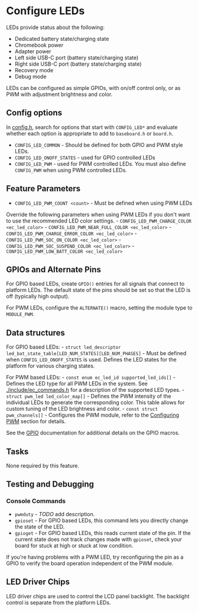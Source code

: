 # Configure LEDs

LEDs provide status about the following:

-   Dedicated battery state/charging state
-   Chromebook power
-   Adapter power
-   Left side USB-C port (battery state/charging state)
-   Right side USB-C port (battery state/charging state)
-   Recovery mode
-   Debug mode

LEDs can be configured as simple GPIOs, with on/off control only, or as PWM with
adjustment brightness and color.

## Config options

In [config.h], search for options that start with `CONFIG_LED*` and evaluate
whether each option is appropriate to add to `baseboard.h` or `board.h`.

-   `CONFIG_LED_COMMON` - Should be defined for both GPIO and PWM style LEDs.
-   `CONFIG_LED_ONOFF_STATES` - used for GPIO controlled LEDs
-   `CONFIG_LED_PWM` - used for PWM controlled LEDs. You must also define
    `CONFIG_PWM` when using PWM controlled LEDs.

## Feature Parameters

-   `CONFIG_LED_PWM_COUNT <count>` - Must be defined when using PWM LEDs

Override the following parameters when using PWM LEDs if you don't want to use
the recommended LED color settings. - `CONFIG_LED_PWM_CHARGE_COLOR
<ec_led_color>` - `CONFIG_LED_PWM_NEAR_FULL_COLOR <ec_led_color>` -
`CONFIG_LED_PWM_CHARGE_ERROR_COLOR <ec_led_color>` -
`CONFIG_LED_PWM_SOC_ON_COLOR <ec_led_color>` - `CONFIG_LED_PWM_SOC_SUSPEND_COLOR
<ec_led_color>` - `CONFIG_LED_PWM_LOW_BATT_COLOR <ec_led_color>`

## GPIOs and Alternate Pins

For GPIO based LEDs, create `GPIO()` entries for all signals that connect to
platform LEDs. The default state of the pins should be set so that the LED is
off (typically high output).

For PWM LEDs, configure the `ALTERNATE()` macro, setting the module type to
`MODULE_PWM`.

## Data structures

For GPIO based LEDs: - `struct led_descriptor
led_bat_state_table[LED_NUM_STATES][LED_NUM_PHASES]` - Must be defined when
`CONFIG_LED_ONOFF_STATES` is used. Defines the LED states for the platform for
various charging states.

For PWM based LEDs: - `const enum ec_led_id supported_led_ids[]` - Defines the
LED type for all PWM LEDs in the system. See [./include/ec_commands.h] for a
description of the supported LED types. - `struct pwm_led led_color_map[]` -
Defines the PWM intensity of the individual LEDs to generate the corresponding
color. This table allows for custom tuning of the LED brightness and color. -
`const struct pwm_channels[]` - Configures the PWM module, refer to the
[Configuring PWM](./pwm.md) section for details.

See the [GPIO](./gpio.md) documentation for additional details on the GPIO
macros.

## Tasks

None required by this feature.

## Testing and Debugging

### Console Commands

-   `pwmduty` - *TODO* add description.
-   `gpioset` - For GPIO based LEDs, this command lets you directly change the
    state of the LED.
-   `gpioget` - For GPIO based LEDs, this reads current state of the pin. If the
    current state does not track changes made with `gpioset`, check your board
    for stuck at high or stuck at low condition.

If you're having problems with a PWM LED, try reconfiguring the pin as a GPIO to
verify the board operation independent of the PWM module.

## LED Driver Chips

LED driver chips are used to control the LCD panel backlight. The backlight
control is separate from the platform LEDs.

[config.h]: ../new_board_checklist.md#config_h
[./include/ec_commands.h]: ../../include/ec_commands.h
